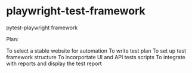# playwright-test-framework
pytest-playwright framework

Plan:

To select a stable website for automation
To write test plan 
To set up test framework structure
To incorportate UI and API tests scripts
To integrate with reports and display the test report
